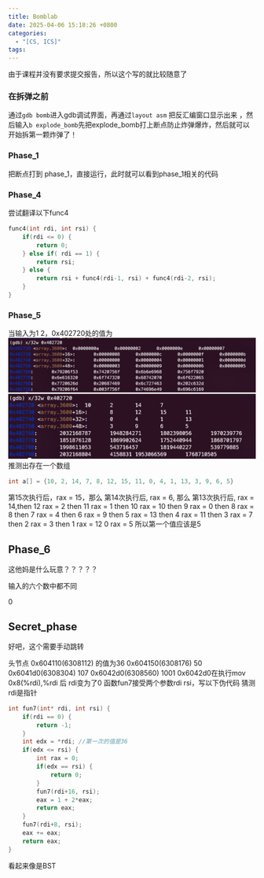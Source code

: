```yaml
---
title: Bomblab
date: 2025-04-06 15:18:26 +0800
categories:
  - "[CS, ICS]"
tags:
---
```

由于课程并没有要求提交报告，所以这个写的就比较随意了
### 在拆弹之前
通过`gdb bomb`进入gdb调试界面，再通过`layout asm` 把反汇编窗口显示出来 ，然后输入`b explode_bomb`先把explode_bomb打上断点防止炸弹爆炸，然后就可以开始拆第一颗炸弹了！
### Phase_1
把断点打到 phase_1，直接运行，此时就可以看到phase_1相关的代码


### Phase_4
尝试翻译以下func4
```c
func4(int rdi, int rsi) {
	if(rdi <= 0) {
		return 0;
	} else if( rdi == 1) {
		return rsi;
	} else {
		return rsi + func4(rdi-1, rsi) + func4(rdi-2, rsi);
	}
}
```

### Phase_5
当输入为1 2，0x402720处的值为
![Phase5](/assets/imgs/bomblab/bomblab-1.png)
![Phase5](/assets/imgs/bomblab/bomblab-2.png)
推测出存在一个数组
```c
int a[] = {10, 2, 14, 7, 8, 12, 15, 11, 0, 4, 1, 13, 3, 9, 6, 5}
```
第15次执行后，rax = 15，那么
第14次执行后, rax = 6, 那么
第13次执行后, rax = 14,then
12 rax = 2 then
11 rax = 1 then
10 rax = 10 then
9 rax = 0 then
8 rax = 8 then
7 rax = 4 then
6 rax = 9 then
5 rax = 13 then
4 rax = 11 then
3 rax = 7 then
2 rax = 3 then
1 rax = 12
0 rax = 5
所以第一个值应该是5

## Phase_6
这他妈是什么玩意？？？？？

输入的六个数中都不同

0 

## Secret_phase
好吧，这个需要手动跳转

头节点 0x604110(6308112) 的值为36
0x604150(6308176) 50
0x6041d0(6308304) 107
0x6042d0(6308560) 1001
0x6042d0在执行mov 0x8(%rdi),%rdi 后 rdi变为了0
函数fun7接受两个参数rdi rsi，写以下伪代码
猜测rdi是指针
```c
int fun7(int* rdi, int rsi) {
	if(rdi == 0) {
		return -1;
	}
	int edx = *rdi; //第一次的值是36
	if(edx <= rsi) {
		int rax = 0;
		if(edx == rsi) {
			return 0;
		}
		fun7(rdi+16, rsi);
		eax = 1 + 2*eax;
		return eax;
	}
	fun7(rdi+8, rsi);
	eax += eax;
	return eax;
}
```

看起来像是BST